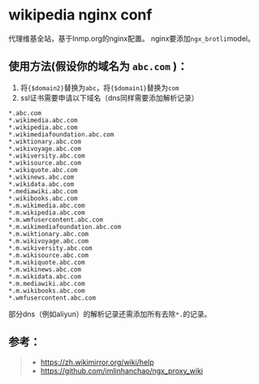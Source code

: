 # wikipedia nginx conf
代理维基全站，基于lnmp.org的nginx配置。
nginx要添加`ngx_brotli`model。
## 使用方法(假设你的域名为 `abc.com` )：
1. 将`{$domain2}`替换为`abc`，将`{$domain1}`替换为`com`
2. ssl证书需要申请以下域名（dns同样需要添加解析记录）
```
*.abc.com
*.wikimedia.abc.com
*.wikipedia.abc.com
*.wikimediafoundation.abc.com
*.wiktionary.abc.com
*.wikivoyage.abc.com
*.wikiversity.abc.com
*.wikisource.abc.com
*.wikiquote.abc.com
*.wikinews.abc.com
*.wikidata.abc.com
*.mediawiki.abc.com
*.wikibooks.abc.com
*.m.wikimedia.abc.com
*.m.wikipedia.abc.com
*.m.wmfusercontent.abc.com
*.m.wikimediafoundation.abc.com
*.m.wiktionary.abc.com
*.m.wikivoyage.abc.com
*.m.wikiversity.abc.com
*.m.wikisource.abc.com
*.m.wikiquote.abc.com
*.m.wikinews.abc.com
*.m.wikidata.abc.com
*.m.mediawiki.abc.com
*.m.wikibooks.abc.com
*.wmfusercontent.abc.com
```

部分dns（例如aliyun）的解析记录还需添加所有去除`*.`的记录。
## 参考：
> + https://zh.wikimirror.org/wiki/help
> + https://github.com/imlinhanchao/ngx_proxy_wiki
